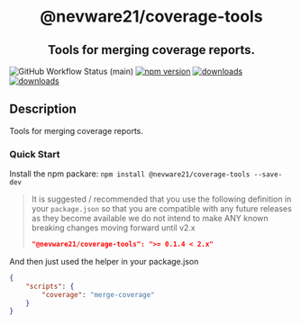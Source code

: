 <h1 align="center">@nevware21/coverage-tools</h1>
<h2 align="center">Tools for merging coverage reports.</h2>

![GitHub Workflow Status (main)](https://img.shields.io/github/actions/workflow/status/nevware21/ts-build-tools/ci.yml?branch=main)
[![npm version](https://badge.fury.io/js/%40nevware21%2Fcoverage-tools.svg)](https://badge.fury.io/js/%40nevware21%2Fcoverage-tools)
[![downloads](https://img.shields.io/npm/dt/%40nevware21/coverage-tools.svg)](https://www.npmjs.com/package/%40nevware21/coverage-tools)
[![downloads](https://img.shields.io/npm/dm/%40nevware21/coverage-tools.svg)](https://www.npmjs.com/package/%40nevware21/coverage-tools)

## Description

Tools for merging coverage reports.

### Quick Start

Install the npm packare: `npm install @nevware21/coverage-tools --save-dev`

> It is suggested / recommended that you use the following definition in your `package.json` so that you are compatible with any future releases as they become available
> we do not intend to make ANY known breaking changes moving forward until v2.x 
> ```json
> "@nevware21/coverage-tools": ">= 0.1.4 < 2.x"
> ```

And then just used the helper in your package.json

```json
{
    "scripts": {
        "coverage": "merge-coverage"
    }
}
```
